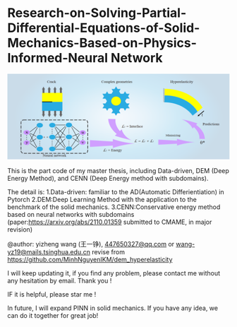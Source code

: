 # Research-on-Solving-Partial-Differential-Equations-of-Solid-Mechanics-Based-on-Physics-Informed-Neural Network

![CENN_graphic_abstract](.\CENN_graphic_abstract.png)



This is the part code of my master thesis, including Data-driven, DEM (Deep Energy Method), and CENN (Deep Energy method with subdomains).

The detail is:
1.Data-driven: familiar to the AD(Automatic Differientiation) in Pytorch
2.DEM:Deep Learning Method with the application to the benchmark of the solid mechanics.
3.CENN:Conservative energy method based on neural networks with subdomains (paper:https://arxiv.org/abs/2110.01359 submitted to CMAME, in major revision) 

@author: yizheng wang (王一铮), 447650327@qq.com or wang-yz19@mails.tsinghua.edu.cn 
revise from https://github.com/MinhNguyenIKM/dem_hyperelasticity



I will keep updating it, if you find any problem, please contact me without any hesitation by email. Thank you !

IF it is helpful, please star me !

In future, I will expand PINN in solid mechanics. If you have any idea, we can do it together for great job!

